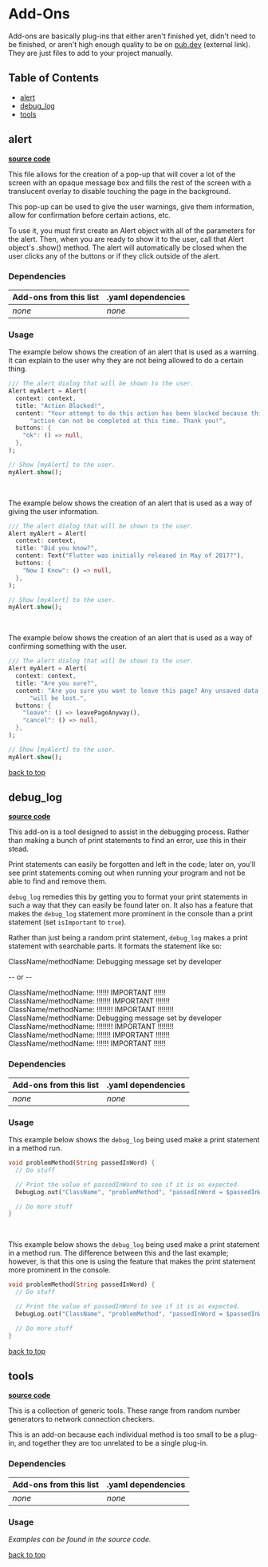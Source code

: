 # Add-Ons

Add-ons are basically plug-ins that either aren't finished yet, didn't need to be finished, or aren't high enough quality to be on [pub.dev](https://pub.dev/) (external link). They are just files to add to your project manually.

## Table of Contents
- [alert](#alert)
- [debug_log](#debug_log)
- [tools](#tools)

<!---     TEMPLATE
## class_name

**[source code](class_name.dart)**

Brief summary on the add-on...

Brief explanation of how the add-on works...

### Dependencies

| Add-ons from this list | .yaml dependencies |
| --- | --- |
| - item_1<br>-item_2 | *none* |

### Usage

Example explanation...

```dart
code example...
```

<br>

Example explanation...

```dart
code example...
```

[back to top](#table-of-contents)
--->

## alert

**[source code](alert.dart)**

This file allows for the creation of a pop-up that will cover a lot of the screen with an opaque message box and fills the rest of the screen with a translucent overlay to disable touching the page in the background.

This pop-up can be used to give the user warnings, give them information, allow for confirmation before certain actions, etc.

To use it, you must first create an Alert object with all of the parameters for the alert. Then, when you are ready to show it to the user, call that Alert object's .show() method. The alert will automatically be closed when the user clicks any of the buttons or if they click outside of the alert.

### Dependencies

| Add-ons from this list | .yaml dependencies |
| --- | --- |
| *none* | *none* |

### Usage

The example below shows the creation of an alert that is used as a warning. It can explain to the user why they are not being allowed to do a certain thing.

```dart
/// The alert dialog that will be shown to the user.
Alert myAlert = Alert(
  context: context,
  title: "Action Blocked!",
  content: "Your attempt to do this action has been blocked because this "
      "action can not be completed at this time. Thank you!",
  buttons: {
    "ok": () => null,
  },
);

// Show [myAlert] to the user.
myAlert.show();
```

<br>

The example below shows the creation of an alert that is used as a way of giving the user information.

```dart
/// The alert dialog that will be shown to the user.
Alert myAlert = Alert(
  context: context,
  title: "Did you know?",
  content: Text("Flutter was initially released in May of 2017?"),
  buttons: {
    "Now I Know": () => null,
  },
);

// Show [myAlert] to the user.
myAlert.show();
```

<br>

The example below shows the creation of an alert that is used as a way of confirming something with the user.

```dart
/// The alert dialog that will be shown to the user.
Alert myAlert = Alert(
  context: context,
  title: "Are you sure?",
  content: "Are you sure you want to leave this page? Any unsaved data "
      "will be lost.",
  buttons: {
    "leave": () => leavePageAnyway(),
    "cancel": () => null,
  },
);

// Show [myAlert] to the user.
myAlert.show();
```

[back to top](#table-of-contents)

## debug_log

**[source code](debug_log.dart)**

This add-on is a tool designed to assist in the debugging process. Rather than making a bunch of print statements to find an error, use this in their stead.

Print statements can easily be forgotten and left in the code; later on, you'll see print statements coming out when running your program and not be able to find and remove them.

`debug_log` remedies this by getting you to format your print statements in such a way that they can easily be found later on. It also has a feature that makes the `debug_log` statement more prominent in the console than a print statement (set `isImportant` to `true`).

Rather than just being a random print statement, `debug_log` makes a print statement with searchable parts. It formats the statement like so:

ClassName/methodName: Debugging message set by developer

-- or --

ClassName/methodName: !!!!!! IMPORTANT !!!!!!<br>
ClassName/methodName: !!!!!!! IMPORTANT !!!!!!!<br>
ClassName/methodName: !!!!!!!! IMPORTANT !!!!!!!!<br>
ClassName/methodName: Debugging message set by developer<br>
ClassName/methodName: !!!!!!!! IMPORTANT !!!!!!!!<br>
ClassName/methodName: !!!!!!! IMPORTANT !!!!!!!<br>
ClassName/methodName: !!!!!! IMPORTANT !!!!!!

### Dependencies

| Add-ons from this list | .yaml dependencies |
| --- | --- |
| *none* | *none* |

### Usage

This example below shows the `debug_log` being used make a print statement in a method run.

```dart
void problemMethod(String passedInWord) {
  // Do stuff

  // Print the value of passedInWord to see if it is as expected.
  DebugLog.out("ClassName", "problemMethod", "passedInWord = $passedInWord");

  // Do more stuff
}
```

<br>

This example below shows the `debug_log` being used make a print statement in a method run. The difference between this and the last example; however, is that this one is using the feature that makes the print statement more prominent in the console.

```dart
void problemMethod(String passedInWord) {
  // Do stuff

  // Print the value of passedInWord to see if it is as expected.
  DebugLog.out("ClassName", "problemMethod", "passedInWord = $passedInWord", isImportant = true);

  // Do more stuff
}
```

[back to top](#table-of-contents)

## tools

**[source code](tools.dart)**

This is a collection of generic tools. These range from random number generators to network connection checkers.

This is an add-on because each individual method is too small to be a plug-in, and together they are too unrelated to be a single plug-in.

### Dependencies

| Add-ons from this list | .yaml dependencies |
| --- | --- |
| *none* | *none* |

### Usage

*Examples can be found in the source code.*

[back to top](#table-of-contents)
